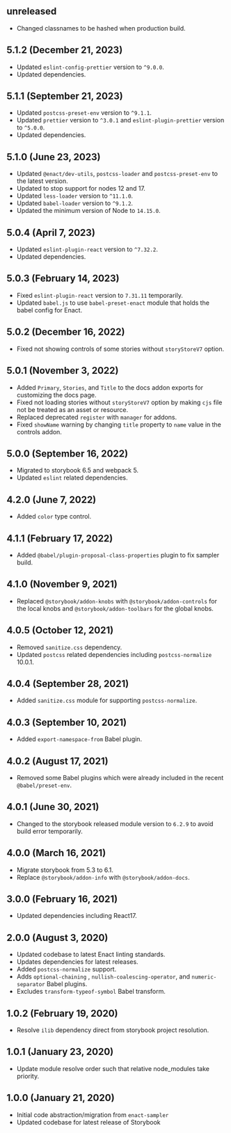 ## unreleased

* Changed classnames to be hashed when production build.

## 5.1.2 (December 21, 2023)

* Updated `eslint-config-prettier` version to `^9.0.0`.
* Updated dependencies.

## 5.1.1 (September 21, 2023)

* Updated `postcss-preset-env` version to `^9.1.1`.
* Updated `prettier` version to `^3.0.1` and `eslint-plugin-prettier` version to `^5.0.0`.
* Updated dependencies.

## 5.1.0 (June 23, 2023)

* Updated `@enact/dev-utils`, `postcss-loader` and `postcss-preset-env` to the latest version.
* Updated to stop support for nodes 12 and 17.
* Updated `less-loader` version to `^11.1.0`.
* Updated `babel-loader` version to `^9.1.2`.
* Updated the minimum version of Node to `14.15.0`.

## 5.0.4 (April 7, 2023)

* Updated `eslint-plugin-react` version to `^7.32.2`.
* Updated dependencies.

## 5.0.3 (February 14, 2023)

* Fixed `eslint-plugin-react` version to `7.31.11` temporarily.
* Updated `babel.js` to use `babel-preset-enact` module that holds the babel config for Enact.

## 5.0.2 (December 16, 2022)

* Fixed not showing controls of some stories without `storyStoreV7` option.

## 5.0.1 (November 3, 2022)

* Added `Primary`, `Stories`, and `Title` to the docs addon exports for customizing the docs page.
* Fixed not loading stories without `storyStoreV7` option by making `cjs` file not be treated as an asset or resource.
* Replaced deprecated `register` with `manager` for addons.
* Fixed `showName` warning by changing `title` property to `name` value in the controls addon.

## 5.0.0 (September 16, 2022)

* Migrated to storybook 6.5 and webpack 5.
* Updated `eslint` related dependencies.

## 4.2.0 (June 7, 2022)

* Added `color` type control.

## 4.1.1 (February 17, 2022)

* Added `@babel/plugin-proposal-class-properties` plugin to fix sampler build.

## 4.1.0 (November 9, 2021)

* Replaced `@storybook/addon-knobs` with `@storybook/addon-controls` for the local knobs and `@storybook/addon-toolbars` for the global knobs.

## 4.0.5 (October 12, 2021)

* Removed `sanitize.css` dependency.
* Updated `postcss` related dependencies including `postcss-normalize` 10.0.1.

## 4.0.4 (September 28, 2021)

* Added `sanitize.css` module for supporting `postcss-normalize`.

## 4.0.3 (September 10, 2021)

* Added `export-namespace-from` Babel plugin.

## 4.0.2 (August 17, 2021)

* Removed some Babel plugins which were already included in the recent `@babel/preset-env`.

## 4.0.1 (June 30, 2021)

* Changed to the storybook released module version to `6.2.9` to avoid build error temporarily.

## 4.0.0 (March 16, 2021)

* Migrate storybook from 5.3 to 6.1.
* Replace `@storybook/addon-info` with `@storybook/addon-docs`.

## 3.0.0 (February 16, 2021)

* Updated dependencies including React17.

## 2.0.0 (August 3, 2020)

* Updated codebase to latest Enact linting standards.
* Updates dependencies for latest releases.
* Added `postcss-normalize` support.
* Adds `optional-chaining` , `nullish-coalescing-operator`, and `numeric-separator` Babel plugins.
* Excludes `transform-typeof-symbol` Babel transform.

## 1.0.2 (February 19, 2020)

* Resolve `ilib` dependency direct from storybook project resolution.

## 1.0.1 (January 23, 2020)

* Update module resolve order such that relative node_modules take priority.

## 1.0.0 (January 21, 2020)

* Initial code abstraction/migration from `enact-sampler`
* Updated codebase for latest release of Storybook
